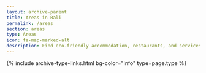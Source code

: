 ```yaml
---
layout: archive-parent
title: Areas in Bali
permalink: /areas
section: areas
type: Areas
icon: fa-map-marked-alt
description: Find eco-friendly accommodation, restaurants, and services in locations and areas all over Bali with our free green business directory.
---
```

{% include archive-type-links.html bg-color="info" type=page.type %}
